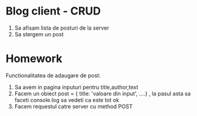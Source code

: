 # Blog client - CRUD

1. Sa afisam lista de posturi de la server
2. Sa stergem un post

# Homework

Functionalitatea de adaugare de post:

1. Sa avem in pagina inputuri pentru title,author,text
2. Facem un obiect post = { title: 'valoare din input', ....} , la pasul asta sa faceti console.log sa vedeti ca este tot ok
3. Facem requestul catre server cu method POST
